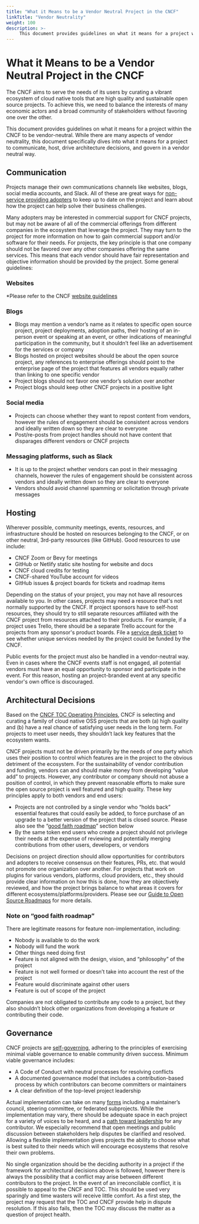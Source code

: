 ```yaml
---
title: "What it Means to be a Vendor Neutral Project in the CNCF"
linkTitle: "Vendor Neutrality"
weight: 100
description: >-
     This document provides guidelines on what it means for a project within the CNCF to be vendor-neutral.
---
```


# What it Means to be a Vendor Neutral Project in the CNCF

The CNCF aims to serve the needs of its users by curating a vibrant ecosystem of cloud native tools that are high quality and sustainable open source projects. To achieve this, we need to balance the interests of many economic actors and a broad community of stakeholders without favoring one over the other.

This document provides guidelines on what it means for a project within the CNCF to be vendor-neutral. While there are many aspects of vendor neutrality, this document specifically dives into what it means for a project to communicate, host, drive architecture decisions, and govern in a vendor neutral way.

## Communication

Projects manage their own communications channels like websites, blogs, social media accounts, and Slack. All of these are great ways for [non-service providing adopters](https://github.com/cncf/toc/blob/main/FAQ.md#what-is-the-definition-of-an-adopter) to keep up to date on the project and learn about how the project can help solve their business challenges.

Many adopters may be interested in commercial support for CNCF projects, but may not be aware of all of the commercial offerings from different companies in the ecosystem that leverage the project. They may turn to the project for more information on how to gain commercial support and/or software for their needs. For projects, the key principle is that one company should not be favored over any other companies offering the same services. This means that each vendor should have fair representation and objective information should be provided by the project. Some general guidelines:

### Websites

*Please refer to the CNCF [website guidelines](https://github.com/cncf/foundation/blob/main/website-guidelines.md)

### Blogs

* Blogs may mention a vendor’s name as it relates to specific open source project, project deployments, adoption paths, their hosting of an in-person event or speaking at an event, or other indications of meaningful participation in the community, but it shouldn’t feel like an advertisement for the services or company
* Blogs hosted on project websites should be about the open source project, any references to enterprise offerings should point to the enterprise page of the project that features all vendors equally rather than linking to one specific vendor
* Project blogs should not favor one vendor’s solution over another
* Project blogs should keep other CNCF projects in a positive light

### Social media

* Projects can choose whether they want to repost content from vendors, however the rules of engagement should be consistent across vendors and ideally written down so they are clear to everyone
* Post/re-posts from project handles should not have content that disparages different vendors or CNCF projects

### Messaging platforms, such as Slack

* It is up to the project whether vendors can post in their messaging channels, however the rules of engagement should be consistent across vendors and ideally written down so they are clear to everyone
* Vendors should avoid channel spamming or solicitation through private messages

## Hosting

Wherever possible, community meetings, events, resources, and infrastructure should be hosted on resources belonging to the CNCF, or on other neutral, 3rd-party resources (like GitHub).  Good resources to use include:

* CNCF Zoom or Bevy for meetings
* GitHub or Netlify static site hosting for website and docs
* CNCF cloud credits for testing
* CNCF-shared YouTube account for videos
* GitHub issues & project boards for tickets and roadmap items

Depending on the status of your project, you may not have all resources available to you. In other cases, projects may need a resource that's not normally supported by the CNCF. If project sponsors have to self-host resources, they should try to still separate resources affiliated with the CNCF project from resources attached to their products. For example, if a project uses Trello, there should be a separate Trello account for the projects from any sponsor's product boards. File a [service desk ticket](https://cncfservicedesk.atlassian.net/servicedesk/customer/portal/1) to see whether unique services needed by the project could be funded by the CNCF.

Public events for the project must also be handled in a vendor-neutral way. Even in cases where the CNCF events staff is not engaged, all potential vendors must have an equal opportunity to sponsor and participate in the event. For this reason, hosting an project-branded event at any specific vendor's own office is discouraged.

## Architectural Decisions

Based on the [CNCF TOC Operating Principles](https://github.com/cncf/toc/blob/master/PRINCIPLES.md), CNCF is selecting and curating a family of cloud native OSS projects that are both (a) high quality and (b) have a real chance of satisfying user needs in the long term. For projects to meet user needs, they shouldn’t lack key features that the ecosystem wants.

CNCF projects must not be driven primarily by the needs of one party which uses their position to control which features are in the project to the obvious detriment of the ecosystem. For the sustainability of vendor contribution and funding, vendors can and should make money from developing “value add” to projects. However, any contributor or company should not abuse a position of control, in which they prevent reasonable efforts to make sure the open source project is well featured and high quality. These key principles apply to both vendors and end users:

* Projects are not controlled by a single vendor who “holds back” essential features that could easily be added, to force purchase of an upgrade to a better version of the project that is closed source.  Please also see the “<span style="text-decoration:underline;">good faith roadmap</span>” section below
* By the same token end users who create a project should not privilege their needs at the expense of reviewing and potentially merging contributions from other users, developers, or vendors

Decisions on project direction should allow opportunities for contributors and adopters to receive consensus on their features, PRs, etc. that would not promote one organization over another. For projects that work on plugins for various vendors, platforms, cloud providers, etc., they should provide clear information on how this is done, how they are objectively reviewed, and how the project brings balance to what areas it covers for different ecosystems/platforms/providers. Please see our [Guide to Open Source Roadmaps](https://contribute.cncf.io/maintainers/community/contributor-growth-framework/open-source-roadmaps/) for more details. 

### Note on “good faith roadmap”  

There are legitimate reasons for feature non-implementation, including:

* Nobody is available to do the work
* Nobody will fund the work
* Other things need doing first 
* Feature is not aligned with the design, vision, and “philosophy” of the project
* Feature is not well formed or doesn’t take into account the rest of the project
* Feature would discriminate against other users
* Feature is out of scope of the project

Companies are not obligated to contribute any code to a project, but they also shouldn’t block other organizations from developing a feature or contributing their code.

## Governance

CNCF projects are [self-governing](https://github.com/cncf/toc/blob/main/PRINCIPLES.md#projects-are-self-governing), adhering to the principles of exercising minimal viable governance to enable community driven success. Minimum viable governance includes:

* A Code of Conduct with neutral processes for resolving conflicts
* A documented governance model that includes a contribution-based process by which contributors can become committers or maintainers
* A clear definition of the top-level project leadership

Actual implementation can take on many [forms](https://contribute.cncf.io/maintainers/templates/governance-intro/) including a maintainer’s council, steering committee, or federated subprojects. While the implementation may vary, there should be adequate space in each project for a variety of voices to be heard, and a [path toward leadership](https://github.com/cncf/project-template/blob/main/CONTRIBUTOR_LADDER.md) for any contributor. We especially recommend that open meetings and public discussion between stakeholders help disputes be clarified and resolved. Allowing a flexible implementation gives projects the ability to choose what is best suited to their needs which will encourage ecosystems that resolve their own problems.

No single organization should be the deciding authority in a project if the framework for architectural decisions above is followed, however there is always the possibility that a conflict may arise between different contributors to the project. In the event of an irreconcilable conflict, it is possible to appeal to the CNCF and TOC. This should be used very sparingly and time wasters will receive little comfort.  As a first step, the project may request that the TOC and CNCF provide help in dispute resolution. If this also fails, then the TOC may discuss the matter as a question of project health.
